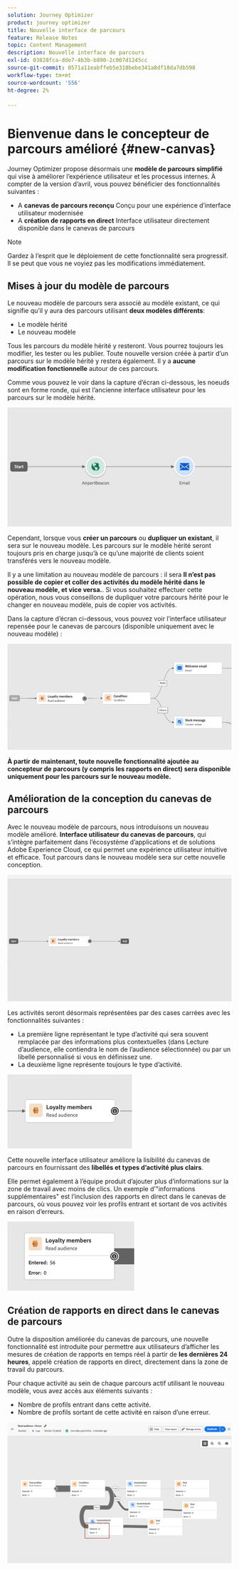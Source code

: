```yaml
---
solution: Journey Optimizer
product: journey optimizer
title: Nouvelle interface de parcours
feature: Release Notes
topic: Content Management
description: Nouvelle interface de parcours
exl-id: 03828fca-dde7-4b3b-b890-2c007d1245cc
source-git-commit: 0571a11eabffeb5e318bebe341a8df18da7db598
workflow-type: tm+mt
source-wordcount: '556'
ht-degree: 2%

---
```


# Bienvenue dans le concepteur de parcours amélioré {#new-canvas}

Journey Optimizer propose désormais une **modèle de parcours simplifié** qui vise à améliorer l’expérience utilisateur et les processus internes. À compter de la version d’avril, vous pouvez bénéficier des fonctionnalités suivantes :

* A **canevas de parcours reconçu** Conçu pour une expérience d’interface utilisateur modernisée
* A **création de rapports en direct** Interface utilisateur directement disponible dans le canevas de parcours

>[!NOTE]
>
>Gardez à l’esprit que le déploiement de cette fonctionnalité sera progressif. Il se peut que vous ne voyiez pas les modifications immédiatement.

## Mises à jour du modèle de parcours

Le nouveau modèle de parcours sera associé au modèle existant, ce qui signifie qu’il y aura des parcours utilisant **deux modèles différents**:

* Le modèle hérité
* Le nouveau modèle

Tous les parcours du modèle hérité y resteront. Vous pourrez toujours les modifier, les tester ou les publier. Toute nouvelle version créée à partir d’un parcours sur le modèle hérité y restera également. Il y a **aucune modification fonctionnelle** autour de ces parcours.

Comme vous pouvez le voir dans la capture d’écran ci-dessous, les noeuds sont en forme ronde, qui est l’ancienne interface utilisateur pour les parcours sur le modèle hérité.

![](assets/new-canvas.png)

Cependant, lorsque vous **créer un parcours** ou **dupliquer un existant**, il sera sur le nouveau modèle. Les parcours sur le modèle hérité seront toujours pris en charge jusqu’à ce qu’une majorité de clients soient transférés vers le nouveau modèle.

Il y a une limitation au nouveau modèle de parcours : il sera **Il n’est pas possible de copier et coller des activités du modèle hérité dans le nouveau modèle, et vice versa.**. Si vous souhaitez effectuer cette opération, nous vous conseillons de dupliquer votre parcours hérité pour le changer en nouveau modèle, puis de copier vos activités.

Dans la capture d’écran ci-dessous, vous pouvez voir l’interface utilisateur repensée pour le canevas de parcours (disponible uniquement avec le nouveau modèle) :

![](assets/new-canvas2.png)

**À partir de maintenant, toute nouvelle fonctionnalité ajoutée au concepteur de parcours (y compris les rapports en direct) sera disponible uniquement pour les parcours sur le nouveau modèle.**

## Amélioration de la conception du canevas de parcours

Avec le nouveau modèle de parcours, nous introduisons un nouveau modèle amélioré. **Interface utilisateur du canevas de parcours**, qui s’intègre parfaitement dans l’écosystème d’applications et de solutions Adobe Experience Cloud, ce qui permet une expérience utilisateur intuitive et efficace. Tout parcours dans le nouveau modèle sera sur cette nouvelle conception.

![](assets/new-canvas3.gif)

Les activités seront désormais représentées par des cases carrées avec les fonctionnalités suivantes :

* La première ligne représentant le type d’activité qui sera souvent remplacée par des informations plus contextuelles (dans Lecture d’audience, elle contiendra le nom de l’audience sélectionnée) ou par un libellé personnalisé si vous en définissez une.
* La deuxième ligne représente toujours le type d’activité.

![](assets/new-canvas4.png)

Cette nouvelle interface utilisateur améliore la lisibilité du canevas de parcours en fournissant des **libellés et types d’activité plus clairs**.

Elle permet également à l’équipe produit d’ajouter plus d’informations sur la zone de travail avec moins de clics. Un exemple d’&quot;informations supplémentaires&quot; est l’inclusion des rapports en direct dans le canevas de parcours, où vous pouvez voir les profils entrant et sortant de vos activités en raison d’erreurs.

![](assets/new-canvas5.png)

## Création de rapports en direct dans le canevas de parcours

Outre la disposition améliorée du canevas de parcours, une nouvelle fonctionnalité est introduite pour permettre aux utilisateurs d’afficher les mesures de création de rapports en temps réel à partir de **les dernières 24 heures**, appelé création de rapports en direct, directement dans la zone de travail du parcours.

Pour chaque activité au sein de chaque parcours actif utilisant le nouveau modèle, vous avez accès aux éléments suivants :


* Nombre de profils entrant dans cette activité.
* Nombre de profils sortant de cette activité en raison d’une erreur.

![](assets/new-canvas6bis.png)

<!--`
With every live journey on the new model, you will be able to see two types of "last 24 hours" reporting information:

* On a **new insert**, you will see:
    * The number of profiles that have been exported for audience-triggered journeys. You will see the number of profiles available in the last export job alongside the time when that export has been made.
    * The number of profiles who exited the journey
    * The percentage of errors
    ![](assets/new-canvas7.png)
* **On each activity**, you will see the number of profiles who entered that activity and the number who exited because of an error:
    ![](assets/new-canvas8.png)
-->
<!--
Please note that you may see differences between the number of exported profiles and the number of profiles flowing through the journey. The exported profiles count only provides information about the last export job being made while the number of profiles entering an activity only contains profiles who did it in the last 24 hours. This can especially be visible on recurring daily journeys as there could be a data overlap between two days.
-->
